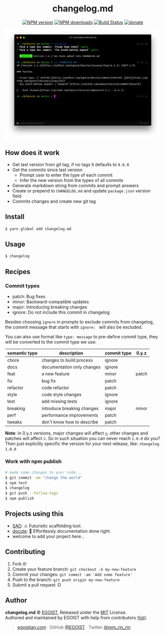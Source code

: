 <h1 align="center">
changelog.md
</h1>

<p align="center"><a href="https://npmjs.com/package/changelog.md"><img src="https://img.shields.io/npm/v/changelog.md.svg?style=flat" alt="NPM version"></a> <a href="https://npmjs.com/package/changelog.md"><img src="https://img.shields.io/npm/dm/changelog.md.svg?style=flat" alt="NPM downloads"></a> <a href="https://circleci.com/gh/EGOIST/changelog.md"><img src="https://img.shields.io/circleci/project/egoist/changelog.md/master.svg?style=flat" alt="Build Status"></a> <a href="https://github.com/egoist/donate"><img src="https://img.shields.io/badge/$-donate-ff69b4.svg?maxAge=2592000&amp;style=flat" alt="donate"></a></p>

<p align="center">
<img src="./media/preview.png" alt="preview" width="700">
</p>

## How does it work

- Get last version from git tag, if no tags it defaults to `0.0.0`
- Get the commits since last version
  - Prompt user to enter the type of each commit
  - Infer the new version from the types of all commits
- Generate markdown string from commits and prompt answers
- Create or prepend to `CHANGELOG.md` and update `package.json` version field
- Commits changes and create new git tag

## Install

```bash
$ yarn global add changelog.md
```

## Usage

```bash
$ changelog
```

## Recipes

### Commit types

- patch: Bug fixes
- minor: Backward-compatible updates
- major: Introducing breaking changes
- ignore: Do not include this commit in changelog

Besides choosing `ignore` in prompts to exclude commits from changelog, the commit message that starts with `ignore: ` will also be excluded.

You can also use format like `type: message` to pre-define commit type, they will be converted to the commit type we use:

|semantic type|description|commit type|0.y.z|
|---|---|---|---|
|chore|changes to build process|ignore||
|docs|documentation only changes|ignore||
|feat|a new feature|minor|patch|
|fix|bug fix|patch||
|refactor|code refactor|patch||
|style|code style changes|ignore||
|test|add missing tests|ignore||
|breaking|introduce breaking changes|major|minor|
|perf|performance improvements|patch||
|tweaks|don't know how to describe|patch||

**Note**: in 0.y.z versions, major changes will affect `y`, other changes and patches will affect `z`. So in such situation you can never reach `1.0.0` do you? Then just explicitly specific the version for your next release, like: `changelog 1.0.0`

### Work with npm publish

```bash
# made some changes to your code...
$ git commit -am "change the world"
$ npm test
$ changelog
$ git push --follow-tags
$ npm publish
```

## Projects using this

- [SAO](https://github.com/egoist/sao): ⚔️ Futuristic scaffolding tool.
- [docute](https://github.com/egoist/docute): 📜 Effortlessly documentation done right.
- welcome to add your project here...

## Contributing

1. Fork it!
2. Create your feature branch: `git checkout -b my-new-feature`
3. Commit your changes: `git commit -am 'Add some feature'`
4. Push to the branch: `git push origin my-new-feature`
5. Submit a pull request :D


## Author

**changelog.md** © [EGOIST](https://github.com/egoist), Released under the [MIT](./LICENSE) License.<br>
Authored and maintained by EGOIST with help from contributors ([list](https://github.com/egoist/changelog.md/contributors)).

> [egoistian.com](https://egoistian.com) · GitHub [@EGOIST](https://github.com/egoist) · Twitter [@rem_rin_rin](https://twitter.com/rem_rin_rin)
